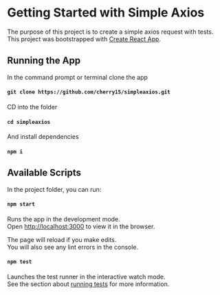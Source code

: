 # Getting Started with Simple Axios

The purpose of this project is to create a simple axios request with tests. This project was bootstrapped with [Create React App](https://github.com/facebook/create-react-app).

## Running the App

In the command prompt or terminal clone the app

#### `git clone https://github.com/cherry15/simpleaxios.git`

CD into the folder

#### `cd simpleaxios`

And install dependencies

#### `npm i`

## Available Scripts

In the project folder, you can run:

#### `npm start`

Runs the app in the development mode.\
Open [http://localhost:3000](http://localhost:3000) to view it in the browser.

The page will reload if you make edits.\
You will also see any lint errors in the console.

#### `npm test`

Launches the test runner in the interactive watch mode.\
See the section about [running tests](https://facebook.github.io/create-react-app/docs/running-tests) for more information.
